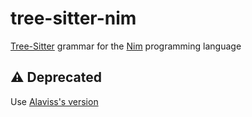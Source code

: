 # tree-sitter-nim
[Tree-Sitter](https://tree-sitter.github.io/tree-sitter/) grammar for the [Nim](https://nim-lang.org/) programming language

## ⚠️  Deprecated

Use [Alaviss's version](https://github.com/alaviss/tree-sitter-nim)
